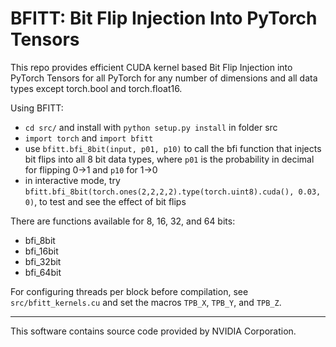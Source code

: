 # BFITT: Bit Flip Injection Into PyTorch Tensors
This repo provides efficient CUDA kernel based Bit Flip Injection into PyTorch Tensors for all PyTorch for any number of dimensions and all data types except torch.bool and torch.float16.

Using BFITT:
- ```cd src/``` and install with ```python setup.py install``` in folder src
- ```import torch``` and ```import bfitt```
- use ```bfitt.bfi_8bit(input, p01, p10)``` to call the bfi function that injects bit flips into all 8 bit data types, where ```p01``` is the probability in decimal for flipping 0->1 and ```p10``` for 1->0
- in interactive mode, try ```bfitt.bfi_8bit(torch.ones(2,2,2,2).type(torch.uint8).cuda(), 0.03, 0)```, to test and see the effect of bit flips

There are functions available for 8, 16, 32, and 64 bits:
- bfi_8bit
- bfi_16bit
- bfi_32bit
- bfi_64bit

For configuring threads per block before compilation, see ```src/bfitt_kernels.cu``` and set the macros ```TPB_X```, ```TPB_Y```, and ```TPB_Z```.

---
This software contains source code provided by NVIDIA Corporation.
